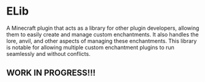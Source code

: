# ELib
A Minecraft plugin that acts as a library for other plugin developers, allowing them to easily create and manage custom enchantments. It also handles the lore, anvil, and other aspects of managing these enchantments. This library is notable for allowing multiple custom enchantment plugins to run seamlessly and without conflicts.

## WORK IN PROGRESS!!!
